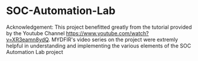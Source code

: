 # SOC-Automation-Lab

Acknowledgement: This project benefitted greatly from the tutorial provided by the Youtube Channel https://www.youtube.com/watch?v=XR3eamn8ydQ. MYDFIR's video series on the project were extremly helpful in understanding and implementing the various elements of the SOC Automation Lab project
